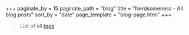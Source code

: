 +++
paginate_by = 15
paginate_path = "blog"
title = "Nerdsomeness - All blog posts"
sort_by = "date"
page_template = "blog-page.html"
+++

> List of all *[tags](/Nerdsomeness/tags)*
